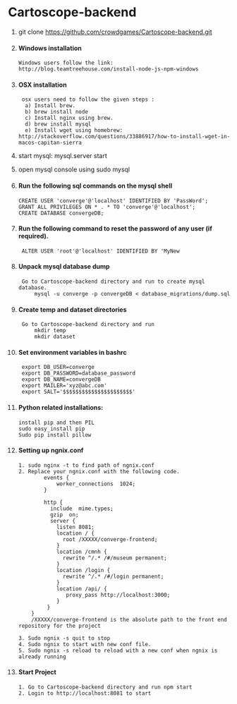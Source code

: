 # Cartoscope-backend


1.  git clone https://github.com/crowdgames/Cartoscope-backend.git

2.  #### Windows installation
		Windows users follow the link: http://blog.teamtreehouse.com/install-node-js-npm-windows
	
		 
3. #### OSX installation
		osx users need to follow the given steps :
		 a) Install brew.
		 b) brew install node
		 c) Install nginx using brew.
		 d) brew install mysql
		 e) Install wget using homebrew: http://stackoverflow.com/questions/33886917/how-to-install-wget-in-macos-capitan-sierra 
	
3. start mysql: mysql.server start

4. open mysql console using sudo mysql

5.  #### Run the following sql commands on the mysql shell
		CREATE USER 'converge'@'localhost' IDENTIFIED BY 'PassWord';
		GRANT ALL PRIVILEGES ON * . * TO 'converge'@'localhost';
		CREATE DATABASE convergeDB;
		
6. #### Run the following command to reset the password of any user (if required).
		ALTER USER 'root'@'localhost' IDENTIFIED BY 'MyNew 

7. #### Unpack mysql database dump
		Go to Cartoscope-backend directory and run to create mysql database.
			mysql -u converge -p convergeDB < database_migrations/dump.sql

8. #### Create temp and dataset directories
		Go to Cartoscope-backend directory and run
        	mkdir temp
			mkdir dataset

9. #### Set environment variables in bashrc
		export DB_USER=converge                                                         
		export DB_PASSWORD=database_password                                                     
		export DB_NAME=convergeDB                                                       
		export MAILER='xyz@abc.com'                                         
		export SALT='$$$$$$$$$$$$$$$$$$$$$$'
		
10. #### Python related installations:
		install pip and then PIL
		sudo easy_install pip
		Sudo pip install pillow

11. #### Setting up ngnix.conf
		1. sudo nginx -t to find path of ngnix.conf
		2. Replace your ngnix.conf with the following code.
				events {                                                                        
    				worker_connections  1024;                                                   
				}                                                                               
                                                                                
				http {                                                                          
				  include  mime.types;                                               
				  gzip  on;                                                               
				  server {                                                                    
					listen 8081;                                                    
					location / {                                                    
					  root /XXXXX/converge-frontend;
					}                                                               
					location /cmnh {                                                
					  rewrite ^/.* /#/museum permanent;                            
					}                                                               
					location /login {                                                       
					  rewrite ^/.* /#/login permanent;                                     
					}                                                                      
					location /api/ {                                                
					   proxy_pass http://localhost:3000;                       
					}                                                               
				 }                                                                           
			} 
			/XXXXX/converge-frontend is the absolute path to the front end repository for the project
			
		3. Sudo ngnix -s quit to stop
		4. Sudo ngnix to start with new conf file.
		5. Sudo ngnix -s reload to reload with a new conf when ngnix is already running

12. #### Start Project
		1. Go to Cartoscope-backend directory and run npm start
		2. Login to http://localhost:8081 to start

